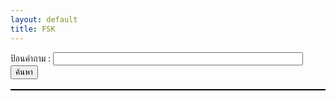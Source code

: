 ```yaml
---
layout: default
title: FSK
---
```


<style>
    table, th, td {
  border: 1px solid black;
  border-collapse: collapse;
}
</style>
<body>
ป้อนคำถาม : <input type="text" id="question" style="width: 30em"/><br>
<button onclick="search()">ค้นหา</button>

<p id="tes"></p>
<table id="Answer"></table>
</body>
<script>
var qa = [
    { question: "ในเทพนิยายกรีก โพรมีธีอุสได้นำพาสิ่งใดมาสู่โลกของมนุษย์", answer: "ไฟ" },   
    { question: "ชาวไวกิงมักถูกกล่าวว่าเป็นอาชีพอาชญากรประเภทใด", answer: "โจรสลัด" },
    { question: "เลือดของกุ้งมังกรเป็นสีอะไร", answer: "สีน้ำเงิน" },
    { question: "Back Hawk Down หมายถึงปฏิบัติการทางทหาร...", answer: "โซมาเลีย" },
    { question: "ใครคือเทพีเเห่งชัยชนะ", answer: "วิกตอเรีย" },
    { question: "จังหวัดที่มีประชากรมากที่สุดในไทย", answer: "กรุงเทพมหานคร" },
    { question: "ยาสลบทำจากอะไร", answer: "คลอโรฟอร์ม" },
    { question: "ข้อใดต่อไปนี้เป็นสำนักข่าวของประเทศฝรั่งเศส", answer: "Agence France-Presse" },
    { question: "อวัยวะที่สามารถล้างพิษได้ในร่างกายของมนุษย์คือ", answer: "ตับ" },
    { question: "พีระมิดสุริยันตั้งอยู่ที่ไหน", answer: "เม็กซิโก" },
    { question: "ดารานำชายในเรื่อง เเฮร์รี่พอตเตอร์ คือใคร", answer: "เเฮร์รี่ พอตเตอร์" },
    { question: "ข้อใดต่อไปนี้คือเเฮร์รี่พอตเตอร์", answer: "หนุ่มชายชาวอังกฤษ"},
    { question: "คะเเนนการเสิร์ฟเทนนิสเรียกว่าคะเเนนอะไร", answer: "Aceball"},
    { question: "ผลผลิตอะไรทำให้เวเนซุเอลารวยที่สุดในประเทศอเมริกาใต้", answer: "น้ำมัน"},
    { question: "คำว่า Trick or Treat เกี่ยวข้องกับเทศกาลใด", answer: "วันฮาโลวีน"},
    { question: "สัตว์ประจำชาติของประเทศไทยคือสัตว์อะไร", answer: "ช้าง"},
    { question: "ผู้ประดิษฐ์ iPhone คือใคร", answer: "สตีฟ จอบส์"},
    { question: "ข้อใดต่อไปนี้ไม่ใช่เผ่าพันธ์ุใน เวิลด์ออฟวอร์คราฟต์", answer: "เซิร์ก"},
    { question: "สัตว์เลี้ยงลูกด้วยนมที่มีอายุยืนที่สุดคือ", answer: "ช้าง"},
    { question: "การหมุนเวียนของเหรีญญในโลกของเซลดา...", answer: "เงินเฟ้อ"},
    { question: "อาวุธใดต่อไปนี้ไม่ใช่อุปกรณ์ที่ขาดไม่ได้ในยุคกลาง", answer: "คันธนูเเละลูกศร"},
    { question: "ในบรรดาสีต่างๆ สีใดดูดซับความร้อนง่ายที่สุด", answer: "สีดำ"},
    { question: "ในกีฬาบาสเกตบอล ลูกโยนโทษได้กี่คะเเนน", answer: "1 คะเเนน"},
    { question: "ละครประเภทใดใน 4 เรื่องนี้ มีต้นกำเนิดจากอิตาลี", answer: "opera"},
    { question: "ดาวเคราะห์ดวงใดอยู่ใกล้ดวงอาทิตย์ที่สุด", answer: "ดาวพุธ"},
    { question: "บัวหิมะมีสีใด", answer: "สีขาว"},
    { question: "คือก่อนวันคริสต์มาสเรียกว่าอะไร", answer: "คริสต์มาสอีฟ"},
    { question: "คุณธรรมคือความรู้ ...นักคิดท่านใด...", answer: "โสกราตีส"},
    { question: "ในนิยายเรื่อง คนค่อมเเห่งน็อทร์-ดาม คนตีระฆังคือใคร", answer: "กาซีโมโด"},
    { question: "เเรงบันดาลใจในการสร้างไวโอลินคืออะไร", answer: "ฮังดรัม"},
    { question: "สีดำผสมกับสีขาวเป็นสีอะไร", answer: "สีเทา"},
    { question: "ข้อใดต่อไปนี้คือความเร็วที่ต้องการเมื่อยานอวกาศบินรอบโลก", answer: "ควรมเร็วห้องอวกาศที่ 1"},
    { question: "บิกัสโซ มีผลงานภาพวาดที่ได้รับรางวัล สันติภาพ คือ", answer: "นกพิราบเเห่งสันติภาพ"},
    { question: "บัลเลต์ 3 เรื่องหลักคือ... เเละอีกเรื่องใด", answer: "สวอนเลก"},
    { question: "ดาว 12 ดวงที่อยู่บนธงสหภาพยุโรปเป็นสีอะไร", answer: "สีเหลือง"},
    { question: "วันที่ 1 เมษาของทุกปีเป็นวันอะไร", answer: "วันเมษาหน้าโง่"},
    { question: "ใครเป็นคนทำบาดเเผลบนใบหน้าของฮิมูระ...", answer: "คู่หมั้นของยูกิชิโร่ โทโมเอะ"},
    { question: "หัวหน้าทีมที่เป็นฝ่ายตรงข้ามกับออพติมัส...", answer: "เมกะทรอน"},
    { question: "เมืองหลวงของประเทศเวียดนามอยู่ที่ไหน", answer: "ฮานอย"},
    { question: "เมืองใดเป็นเมืองหลวงของบราซิลในอดีต...", answer: "ริโอเดจาเนโร"},
    { question: "ผู้คิดค้น ทฤษฏีสัมพัทธภาพ คือใคร", answer: "ไอน์สไตน์"},
    { question: "ผู้เเต่งการ์ตูน ดราก้อนบอล คือคนประเทศใด", answer: "ญี่ปุ่น"},
    { question: "คุณสมบัติของรูปเรขาคณิตใดที่มีความมั่นคง", answer: "รูปสามเหลี่ยม"},
    { question: "หนึ่งวันมี่ทั้งหมดกี่วินาที", answer: "86,400 วินาที"},
    { question: "ตัวตนของลูซิเฟอร์คือ", answer: "นางฟ้าตกสวรรค์"},
    { question: "ขนนก ลูกเหล็กเเละกระดาษ...อันไหนจะลงพื้นก่อน", answer: "ลูกเหล็ก"},
    { question: "เเหลมกู๊ดโฮปตั้งอยู่ที่ไหน", answer: "แอฟริกา"},
    { question: "การเเข่งขันฟุตบอล Fifa World Cup จัดขึ้นทุกๆกี่ปี", answer: "4 ปี"},
    { question: "เทพเจ้าเเห่งความรักคิวปิดเป็นลูกชายของใคร", answer: "เทพีวีนัส"},
    { question: "ร่างกายมนุษย์มีจำนวนโครโมโซมทั้งหมดกี่คู่", answer: "23 คู่"},
    { question: "ใครเป็นผู้ประดิษฐ์ตะเกียบอนามัย", answer: "คนญี่ปุ่น"},
    { question: "ประเทศใดมีการถ่ายภาพยนตร์จำนวนมากที่สุดในโลก", answer: "อินเดีย"},
    { question: "ในอนิเมะเรื่อง โดราเอม่อน เเต่เดิมโดราเอม่อนเป็นตัวสีอะไร", answer: "สีเหลือง"},
    { question: "โลกในเรื่อง เดอะลอร์ดออฟเดอะริงส์ ชื่ออะไร", answer: "Middle-earth"},
    { question: "รางวัลเเกรมมี่เกี่ยวกับอุตสาหกรรมใด", answer: "ดนตรี"},
    { question: "ส่วนใดในอวัยวะตับความรู้สึกทัเงห้าเป็นส่วนที่หายไปของสฟิงซ๋...", answer: "จมูก"},
    { question: "ฮอลลีวูดอยู่ในประเทศใด", answer: "อเมริกา"},
    { question: "ปลาที่ออกเสียงร้องเหมือนเด็กทารก...", answer: "ปลาซาลามันเดอร์ยักษ์จีน"},
    { question: "ประเทศต้นกำเนิดของมหกรรมกีฬาโอลิมปิกสมัยใหม่คือประเทศใด", answer: "กรีซ"},
    { question: "สัตว์ที่วิ่งเร็วที่สุดบนบกคือสัตว์ชนิดใด", answer: "เสือชีตาห์"},
    { question: "รสชาติที่ชาวคิวบาชอบเป็นพิเศษคือรสอะไร", answer: "หวาน"},
    { question: "ชนชาติใดเริ่มทอผ้าไหมเป็นชาติเเรก", answer: "จีน"},
    { question: "ดาราฮอลลีวูดคนใดรับบทเป็นตัวเอก...จิตพิฆาตโลก", answer: "ลีโอนาร์โด ดีเเคพรีโอ"},
    { question: "เรื่องใดต่อไปนี้ไม่รวม...เช็คสเปียร์", answer: "The Comedy of Errors"},
    { question: "Nike คือเเบรนด์อะไร", answer: "แบรนด์กีฬา"},
    { question: "คุณคือไฟฟ้า คุณคือเเสง คุณคือ...ลักษณะของเทพเจ้าท่านใด", answer: "ซุส"},
    { question: "มดใช้วิธีใดในการสื่อสารกัน", answer: "หนวด"},
    { question: "นักเเต่งเพลงท่านใดถูกขนานนามว่าเป็น ราชาเเห่งไวโอลิน", answer: "ปากานีนี"},
    { question: "โยคะมีต้นกำเนิดในประเทศใด", answer: "อินเดีย"},
    { question: "กำหนดให้วันที่ 1 มกคราคม...เเทนสงกรานต์ในรัชสมัยใด", answer: "รัชกาลที่ 8"},
    { question: "ในเทพนิยายกรีก มีนกอินทรียักษ์มาจิกกินตับของใคร", answer: "โพรมีธีอุส"},
    { question: "ประเทศใดผลิตทองเเดงมากที่สุด", answer: "อเมริกา"},
    { question: "ผลไม้ใดตกใส่หัวนิวตันเเล้ว ...", answer: "แอปเปิ้ล"},
    { question: "ชื่อเต็มของอาวุธ ดาบฟิสิกส์เอกซ์คาลิเบอร์ คืออะไร", answer: "ชะเเลง"},
    { question: "พยัญชนะไทยมีอักษรทั้งหมดกี่ตัว", answer: "44"},
    { question: "วันที่ 14 กุมภาพันธ์ของทุกปีเป็นวันอะไร", answer: "วันวาเลนไทน์"},
    { question: "มะเขือเทศเป็นผักหรือผลไม้", answer: "ผัก"},
    { question: "ในเทพนิยายกรีกใครที่ได้มีฉายาเรียกว่าเทพเจ้าเเห่งสงคราม", answer: "แอรีส"},
    { question: "ปะการังเป็นพืชหรือเป็นสัตว์ทะเล", answer: "สัตว์ทะเล"},
    { question: "ตัวอักษรหลังตัวอักษรภาษาอังกฤษ S คืออะไร", answer: "T"},
    { question: "ประเทศใดที่ออกตราประทับดวงเเรกของโลก", answer: "อังกฤษ"},
    { question: "", answer: ""}
    
];

var sameInput = [];

    function search()
    {
        var text = document.getElementById("question").value;
        var tbl = document.getElementById("Answer");
        var tblBody = document.createElement("tbody");

        tbl.innerHTML = "";
        sameInput = [];

        for (i = 0; i < qa.length; i++)
        {
            var condition = qa[i].question.includes(text);
            
            if (condition)
            {
                sameInput.push(qa[i]);
                document.getElementById("tes").innerHTML = sameInput.length.toString();
            }

           
        }

        for( var j = 0 ; j < sameInput.length ; j++ ){
            var row = document.createElement( "tr" );
            for( var i = 0 ; i < 2 ; i++ ){
                var cell = document.createElement( "td" );
                var cellText = document.createTextNode("Null");
                if(i === 0)
                {
                    cellText.nodeValue = sameInput[j].question;
                }                
                if(i === 1)
                {
                    cellText.nodeValue = sameInput[j].answer;
                }
                cell.appendChild( cellText );
                row.appendChild( cell );
            }

            tblBody.appendChild( row );
        }
        tbl.appendChild( tblBody );
        tbl.setAttribute( "border" , "1" );
    }

</script>
